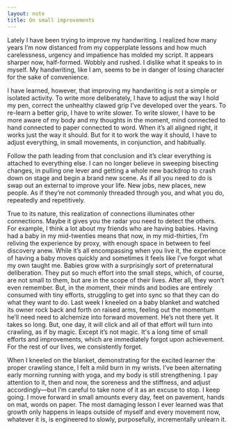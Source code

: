 ```yaml
---
layout: note
title: On small improvements
---
```


Lately I have been trying to improve my handwriting. I realized how many years I’m now distanced from my copperplate lessons and how much carelessness, urgency and impatience has molded my script. It appears sharper now, half-formed. Wobbly and rushed. I dislike what it speaks to in myself. My handwriting, like I am, seems to be in danger of losing character for the sake of convenience.

I have learned, however, that improving my handwriting is not a simple or isolated activity. To write more deliberately, I have to adjust the way I hold my pen, correct the unhealthy clawed grip I’ve developed over the years. To re-learn a better grip, I have to write slower. To write slower, I have to be more aware of my body and my thoughts in the moment, mind connected to hand connected to paper connected to word. When it’s all aligned right, it works just the way it should. But for it to work the way it should, I have to adjust everything, in small movements, in conjunction, and habitually.

Follow the path leading from that conclusion and it’s clear everything is attached to everything else. I can no longer believe in sweeping bisecting changes, in pulling one lever and getting a whole new backdrop to crash down on stage and begin a brand new scene. As if all you need to do is swap out an external to improve your life. New jobs, new places, new people. As if they’re not commonly threaded through you, and what you do, repeatedly and repetitively.

True to its nature, this realization of connections illuminates other connections. Maybe it gives you the radar you need to detect the others. For example, I think a lot about my friends who are having babies. Having had a baby in my mid-twenties means that now, in my mid-thirties, I’m reliving the experience by proxy, with enough space in between to feel discovery anew. While it’s all encompassing when you live it, the experience of having a baby moves quickly and sometimes it feels like I’ve forgot what my own taught me. Babies grow with a surprisingly sort of preternatural deliberation. They put so much effort into the small steps, which, of course, are not small to them, but are in the scope of their lives. After all, they won’t even remember. But, in the moment, their minds and bodies are entirely consumed with tiny efforts, struggling to get into sync so that they can do what they want to do. Last week I kneeled on a baby blanket and watched its owner rock back and forth on raised arms, feeling out the momentum he’ll need need to alchemize into forward movement. He’s not there yet. It takes so long. But, one day, it will click and all of that effort will turn into crawling, as if by magic. Except it’s not magic. It's a long time of small efforts and improvements, which are immediately forgot upon achievement. For the rest of our lives, we consistently forget.

When I kneeled on the blanket, demonstrating for the excited learner the proper crawling stance, I felt a mild burn in my wrists. I’ve been alternating early morning running with yoga, and my body is still strengthening. I pay attention to it, then and now, the soreness and the stiffness, and adjust accordingly—but I’m careful to take none of it as an excuse to stop. I keep going. I move forward in small amounts every day, feet on pavement, hands on mat, words on paper. The most damaging lesson I ever learned was that growth only happens in leaps outside of myself and every movement now, whatever it is, is engineered to slowly, purposefully, incrementally unlearn it.
